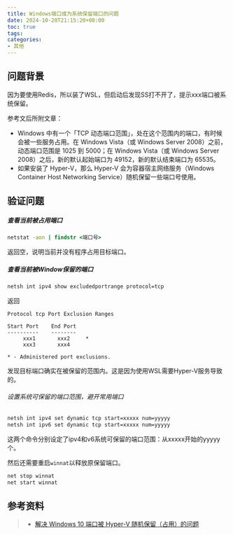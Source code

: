 ```yaml
---
title: Windows端口成为系统保留端口的问题
date: 2024-10-20T21:15:20+08:00
toc: true
tags: 
categories: 
- 其他
---
```


## 问题背景
因为要使用Redis，所以装了WSL，但启动后发现SS打不开了，提示xxx端口被系统保留。

参考文后所附文章：
- Windows 中有一个「TCP 动态端口范围」，处在这个范围内的端口，有时候会被一些服务占用。在 Windows Vista（或 Windows Server 2008）之前，动态端口范围是 1025 到 5000；在 Windows Vista（或 Windows Server 2008）之后，新的默认起始端口为 49152，新的默认结束端口为 65535。
- 如果安装了 Hyper-V，那么 Hyper-V 会为容器宿主网络服务（Windows Container Host Networking Service）随机保留一些端口号使用。

## 验证问题
##### 查看当前被占用端口
```cmd
netstat -aon | findstr <端口号>
```
返回空，说明当前并没有程序占用目标端口。

##### 查看当前被Window保留的端口
```cmd
netsh int ipv4 show excludedportrange protocol=tcp
```
返回
```
Protocol tcp Port Exclusion Ranges

Start Port    End Port
----------    --------
     xxx1       xxx2     *
     xxx3       xxx4

* - Administered port exclusions.
```
发现目标端口确实在被保留的范围内。这是因为使用WSL需要Hyper-V服务导致的。

###### 设置系统可保留的端口范围，避开常用端口
```cmd
netsh int ipv4 set dynamic tcp start=xxxxx num=yyyyy
netsh int ipv6 set dynamic tcp start=xxxxx num=yyyyy
```
这两个命令分别设定了ipv4和v6系统可保留的端口范围：从xxxxx开始的yyyyy个。

然后还需要重启`winnat`以释放原保留端口。
```cmd
net stop winnat
net start winnat
```

## 参考资料
> - [解决 Windows 10 端口被 Hyper-V 随机保留（占用）的问题](https://zhuanlan.zhihu.com/p/474392069)